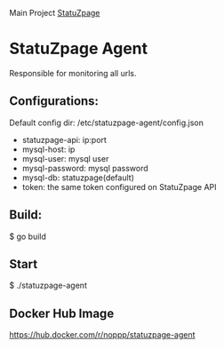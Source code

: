 Main Project [StatuZpage](https://github.com/nopp/statuzpage)

# StatuZpage Agent

Responsible for monitoring all urls.

## Configurations:
Default config dir: /etc/statuzpage-agent/config.json
* statuzpage-api: ip:port
* mysql-host: ip
* mysql-user: mysql user
* mysql-password: mysql password
* mysql-db: statuzpage(default)
* token: the same token configured on StatuZpage API

## Build:
$ go build

## Start
$ ./statuzpage-agent

## Docker Hub Image
https://hub.docker.com/r/noppp/statuzpage-agent
